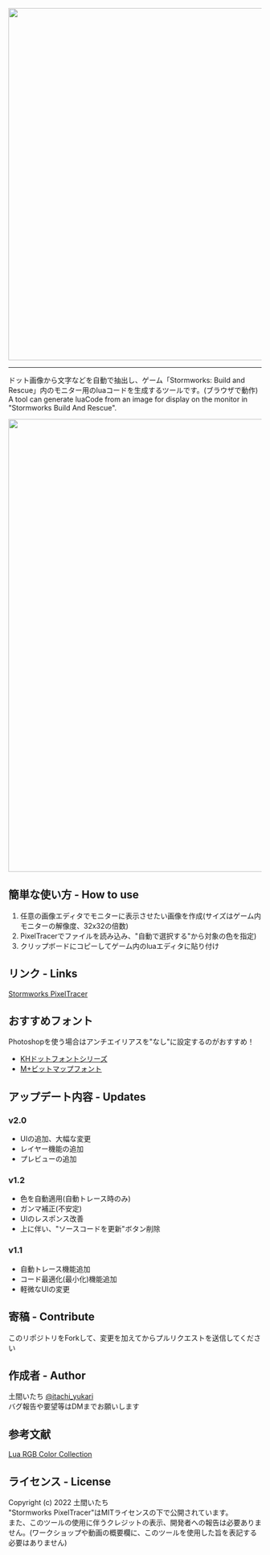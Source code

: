 <p align="center">
<img width="700" src="https://user-images.githubusercontent.com/94786908/151834828-1a82bd43-f3bd-403b-afb8-1c6c0ca9db44.png"></img>
</p>

---

ドット画像から文字などを自動で抽出し、ゲーム「Stormworks: Build and Rescue」内のモニター用のluaコードを生成するツールです。(ブラウザで動作)  
A tool can generate luaCode from an image for display on the monitor in "Stormworks Build And Rescue".

<p align="center">
  <img width="900" src="https://user-images.githubusercontent.com/94786908/151832464-d8d16ad6-ad79-4e0a-a749-f35d35222fad.gif">
</p>

## 簡単な使い方 - How to use
1. 任意の画像エディタでモニターに表示させたい画像を作成(サイズはゲーム内モニターの解像度、32x32の倍数)
2. PixelTracerでファイルを読み込み、"自動で選択する"から対象の色を指定)
3. クリップボードにコピーしてゲーム内のluaエディタに貼り付け

## リンク - Links
[Stormworks PixelTracer](https://doma-itachi.github.io/Stormworks-PixelTracer/ "Stormworks PixelTracer")

## おすすめフォント
Photoshopを使う場合はアンチエイリアスを"なし"に設定するのがおすすめ！
- [KHドットフォントシリーズ](http://jikasei.me/font/kh-dotfont/ "KHdotFont")  
- [M+ビットマップフォント](https://mplus-fonts.osdn.jp/mplus-bitmap-fonts/ "MplusBitmap")

## アップデート内容 - Updates
### v2.0
- UIの追加、大幅な変更
- レイヤー機能の追加
- プレビューの追加

### v1.2
- 色を自動適用(自動トレース時のみ)
- ガンマ補正(不安定)
- UIのレスポンス改善
- 上に伴い、"ソースコードを更新"ボタン削除

### v1.1
- 自動トレース機能追加
- コード最適化(最小化)機能追加
- 軽微なUIの変更

## 寄稿 - Contribute
このリポジトリをForkして、変更を加えてからプルリクエストを送信してください

## 作成者 - Author
土間いたち [@itachi_yukari](https://twitter.com/itachi_yukari)  
バグ報告や要望等はDMまでお願いします

## 参考文献
[Lua RGB Color Collection](https://steamcommunity.com/sharedfiles/filedetails/?id=2273112890)

## ライセンス - License
Copyright (c) 2022 土間いたち  
"Stormworks PixelTracer"はMITライセンスの下で公開されています。  
また、このツールの使用に伴うクレジットの表示、開発者への報告は必要ありません。(ワークショップや動画の概要欄に、このツールを使用した旨を表記する必要はありません)
